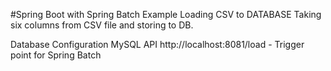#Spring Boot with Spring Batch Example
Loading CSV to DATABASE
   Taking six columns from CSV file and storing to DB.
   
Database Configuration
   MySQL
API
http://localhost:8081/load - Trigger point for Spring Batch
